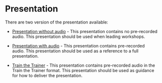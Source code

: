 # Presentation

There are two version of the presentation available:

- [Presentation without audio](https://github.com/aprilspeight/msp002/blob/speight/presentation/azurefunctionstimertrigger_presentation.pptx) - This presentation contains no pre-recorded audio. This presentation should be used when leading workshops.

- [Presentation with audio](https://github.com/aprilspeight/msp002/blob/speight/presentation/azurefunctionstimertrigger_presentation_audio.pptx) - This presentation contains pre-recorded audio. This presentation should be used as a reference to a full presentation.

- [Train the Trainer](https://github.com/aprilspeight/msp002/blob/speight/presentation/azurefunctionstimertrigger_train.pptx) - This presentation contains pre-recorded audio in the Train the Trainer format. This presentation should be used as guidance for how to deliver the presentation.
